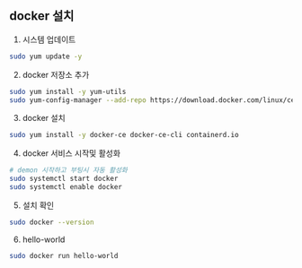 ## docker 설치
1. 시스템 업데이트
```bash
sudo yum update -y
```
2. docker 저장소 추가
```bash
sudo yum install -y yum-utils
sudo yum-config-manager --add-repo https://download.docker.com/linux/centos/docker-ce.repo
```
3. docker 설치
```bash
sudo yum install -y docker-ce docker-ce-cli containerd.io
```
4. docker 서비스 시작및 활성화
```bash
# demon 시작하고 부팅시 자동 활성화
sudo systemctl start docker
sudo systemctl enable docker
```
5. 설치 확인
```bash
sudo docker --version
```
6. hello-world
```bash
sudo docker run hello-world
```